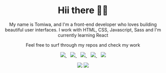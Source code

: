 <h1 align='center'>Hii there 👋🏾</h1>

<p align='center'>My name is Tomiwa, and I'm a front-end developer who loves building beautiful user interfaces. I work with HTML, CSS, Javascript, Sass and I'm currently learning React</p>

<p align='center'>Feel free to surf through my repos and check my work</p>

<p align='center'>
<a href="https://wa.me/2348154050552?text=Hello Tomiwa I am..." target="_blank">
  <img src="https://img.shields.io/badge/WHATSAPP-%2325D366.svg?&style=for-the-badge&logo=whatsapp&logoColor=white" />
</a>&nbsp;&nbsp;
<a href="https://twitter.com/I_am_Ajayii" target="_blank">
  <img src="https://img.shields.io/badge/twitter-%231DA1F2.svg?&style=for-the-badge&logo=twitter&logoColor=white" />
</a>&nbsp;&nbsp;
<a href="https://www.linkedin.com/in/ajayi-emmanuel-395499186" target="_blank">
  <img src="https://img.shields.io/badge/linkedin-%230077B5.svg?&style=for-the-badge&logo=linkedin&logoColor=white" />
</a>&nbsp;&nbsp;
<a href="mailto:ajayiemmanuel630@gmail.com" target="_blank">
  <img src="https://img.shields.io/badge/email me-%23D14836.svg?&style=for-the-badge&logo=gmail&logoColor=white" />
</a>&nbsp;&nbsp;
  <img src="https://gpvc.arturio.dev/iam-tomiwa" />
  
  <p align = "center">
  <img src = "https://github-readme-stats.vercel.app/api?username=iam-tomiwa&show_icons=true&title_color=47ff78&text_color=efefed&icon_color=47ff78&bg_color=0b0b0c&line_height=27">
  <img src = "https://github-readme-stats.vercel.app/api/top-langs/?username=iam-tomiwa&title_color=47ff78&text_color=efefed&icon_color=47ff78&bg_color=0b0b0c&line_height=27">
</p>
</p>

<!-- https://github-readme-stats.vercel.app/api?username=iam-tomiwa&show_icons=true&title_color=edc00e&text_color=efefed&icon_color=edc00e&bg_color=0b0b0c&line_height=27
https://github-readme-stats.vercel.app/api?username=iam-tomiwa&show_icons=true&title_color=e7be1a&text_color=efefed&icon_color=e7be1a&bg_color=0b0b0c&line_height=27
https://github-readme-stats.vercel.app/api?username=iam-tomiwa&show_icons=true&title_color=69e78b&text_color=efefed&icon_color=69e78b&bg_color=0b0b0c&line_height=27-->
